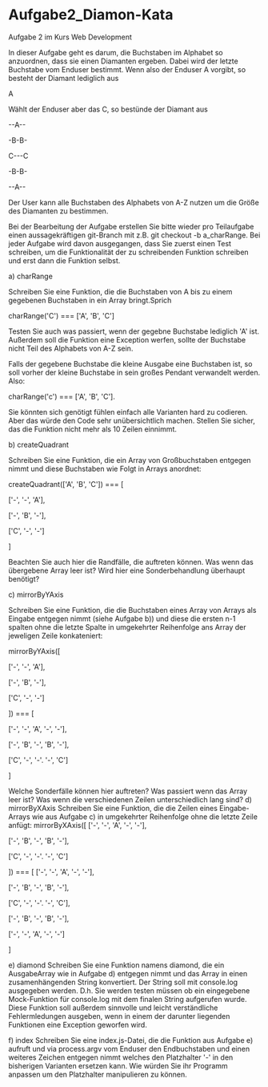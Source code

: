 # Aufgabe2_Diamon-Kata
Aufgabe 2 im Kurs Web Development

In dieser Aufgabe geht es darum, die Buchstaben im Alphabet so anzuordnen, dass sie einen Diamanten ergeben. Dabei wird der letzte Buchstabe vom Enduser bestimmt. Wenn also der Enduser A vorgibt, so besteht der Diamant lediglich aus

A

Wählt der Enduser aber das C, so bestünde der Diamant aus

--A--

-B-B-

C---C

-B-B-

--A--

Der User kann alle Buchstaben des Alphabets von A-Z nutzen um die Größe des Diamanten zu bestimmen.

Bei der Bearbeitung der Aufgabe erstellen Sie bitte wieder pro Teilaufgabe einen aussagekräftigen git-Branch mit z.B. git checkout -b a_charRange. Bei jeder Aufgabe wird davon ausgegangen, dass Sie zuerst einen Test schreiben, um die Funktionalität der zu schreibenden Funktion schreiben und erst dann die Funktion selbst.

a) charRange

Schreiben Sie eine Funktion, die die Buchstaben von A bis zu einem gegebenen Buchstaben in ein Array bringt.Sprich

charRange('C') === ['A', 'B', 'C']

Testen Sie auch was passiert, wenn der gegebne Buchstabe lediglich 'A' ist. Außerdem soll die Funktion eine Exception werfen, sollte der Buchstabe nicht Teil des Alphabets von A-Z sein.

Falls der gegebene Buchstabe die kleine Ausgabe eine Buchstaben ist, so soll vorher der kleine Buchstabe in sein großes Pendant verwandelt werden. Also:

charRange('c') === ['A', 'B', 'C'].

Sie könnten sich genötigt fühlen einfach alle Varianten hard zu codieren. Aber das würde den Code sehr unübersichtlich machen. Stellen Sie sicher, das die Funktion nicht mehr als 10 Zeilen einnimmt.

b) createQuadrant

Schreiben Sie eine Funktion, die ein Array von Großbuchstaben entgegen nimmt und diese Buchstaben wie Folgt in Arrays anordnet:

createQuadrant(['A', 'B', 'C']) === [

['-', '-', 'A'],

['-', 'B', '-'],

['C', '-', '-']

]

Beachten Sie auch hier die Randfälle, die auftreten können. Was wenn das übergebene Array leer ist? Wird hier eine Sonderbehandlung überhaupt benötigt?

c) mirrorByYAxis

Schreiben Sie eine Funktion, die die Buchstaben eines Array von Arrays als Eingabe entgegen nimmt (siehe Aufgabe b)) und diese die ersten n-1 spalten ohne die letzte Spalte in umgekehrter Reihenfolge ans Array der jeweligen Zeile konkateniert:

mirrorByYAxis([

['-', '-', 'A'],

['-', 'B', '-'],

['C', '-', '-']

]) === [

['-', '-', 'A', '-', '-'],

['-', 'B', '-', 'B', '-'],

['C', '-', '-'. '-', 'C']

]

Welche Sonderfälle können hier auftreten? Was passiert wenn das Array leer ist? Was wenn die verschiedenen Zeilen unterschiedlich lang sind? d) mirrorByXAxis Schreiben Sie eine Funktion, die die Zeilen eines Eingabe-Arrays wie aus Aufgabe c) in umgekehrter Reihenfolge ohne die letzte Zeile anfügt: mirrorByXAxis([ ['-', '-', 'A', '-', '-'],

['-', 'B', '-', 'B', '-'],

['C', '-', '-'. '-', 'C']

]) === [ ['-', '-', 'A', '-', '-'],

['-', 'B', '-', 'B', '-'],

['C', '-', '-'. '-', 'C'],

['-', 'B', '-', 'B', '-'],

['-', '-', 'A', '-', '-']

]

e) diamond Schreiben Sie eine Funktion namens diamond, die ein AusgabeArray wie in Aufgabe d) entgegen nimmt und das Array in einen zusamenhängenden String konvertiert. Der String soll mit console.log ausgegeben werden. D.h. Sie werden testen müssen ob ein eingegebene Mock-Funktion für console.log mit dem finalen String aufgerufen wurde. Diese Funktion soll außerdem sinnvolle und leicht verständliche Fehlermledungen ausgeben, wenn in einem der darunter liegenden Funktionen eine Exception geworfen wird.

f) index Schreiben Sie eine index.js-Datei, die die Funktion aus Aufgabe e) aufruft und via process.argv vom Enduser den Endbuchstaben und einen weiteres Zeichen entgegen nimmt welches den Platzhalter '-' in den bisherigen Varianten ersetzen kann. Wie würden Sie ihr Programm anpassen um den Platzhalter manipulieren zu können.